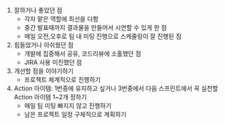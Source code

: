 1. 잘하거나 좋았던 점
   - 각자 맡은 역할에 최선을 다함
   - 중간 발표때까지 결과물을 만들어서 시연할 수 있게 한 점
   - 매일 오전,오후로 팀 내 미팅 진행으로 스케줄링이 잘 진행된 점
2. 힘들었거나 아쉬웠던 점
   - 개발에 집중해서 공유, 코드리뷰에 소홀했던 점
   - JIRA 사용 미진했던 점
3. 개선할 점을 이야기하기
   - 프로젝트 체계적으로 진행하기
4. Action 아이템: 1번중에 유지하고 싶거나 3번중에서 다음 스프린트에서 꼭 실천할 Action 아이템 1~2개 정하기
   - 매일 팀 미팅 빠지지 않고 진행하기
   - 남은 프로젝트 일정 구체적으로 계획하기



